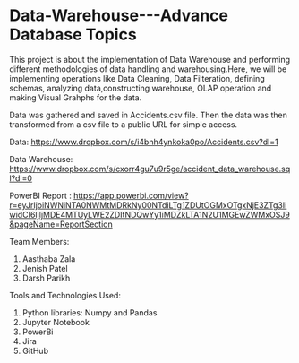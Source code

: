 # Data-Warehouse---Advance Database Topics

This project is about the implementation of Data Warehouse and performing different methodologies of data handling and warehousing.Here, we will be implementing operations like Data Cleaning, Data Filteration, defining schemas, analyzing data,constructing warehouse, OLAP operation and making Visual Grahphs for the data.
 
Data was gathered and saved in Accidents.csv file. Then the data was then transformed from a csv file to a public URL for simple access.

Data: https://www.dropbox.com/s/i4bnh4ynkoka0po/Accidents.csv?dl=1

Data Warehouse: https://www.dropbox.com/s/cxorr4gu7u9r5ge/accident_data_warehouse.sql?dl=0

PowerBI Report : https://app.powerbi.com/view?r=eyJrIjoiNWNiNTA0NWMtMDRkNy00NTdiLTg1ZDUtOGMxOTgxNjE3ZTg3IiwidCI6IjljMDE4MTUyLWE2ZDItNDQwYy1iMDZkLTA1N2U1MGEwZWMxOSJ9&pageName=ReportSection

Team Members:
1) Aasthaba Zala
2) Jenish Patel
3) Darsh Parikh

Tools and Technologies Used:
1) Python libraries: Numpy and Pandas
2) Jupyter Notebook
3) PowerBi 
4) Jira
5) GitHub
